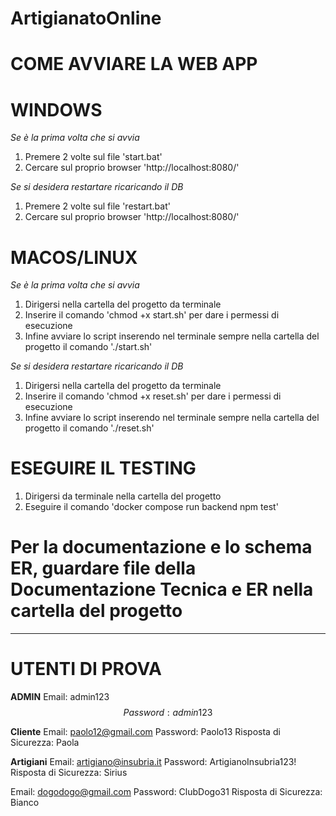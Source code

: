 # ArtigianatoOnline

# COME AVVIARE LA WEB APP

# WINDOWS

*Se è la prima volta che si avvia*
 1. Premere 2 volte sul file 'start.bat'
 2. Cercare sul proprio browser 'http://localhost:8080/'

*Se si desidera restartare ricaricando il DB*
 1. Premere 2 volte sul file 'restart.bat'
 2. Cercare sul proprio browser 'http://localhost:8080/'


# MACOS/LINUX

*Se è la prima volta che si avvia*
 1. Dirigersi nella cartella del progetto da terminale
 2. Inserire il comando 'chmod +x start.sh' per dare i permessi di esecuzione
 3. Infine avviare lo script inserendo nel terminale sempre nella cartella del progetto il comando './start.sh'

*Se si desidera restartare ricaricando il DB*
 1. Dirigersi nella cartella del progetto da terminale
 2. Inserire il comando 'chmod +x reset.sh' per dare i permessi di esecuzione
 3. Infine avviare lo script inserendo nel terminale sempre nella cartella del progetto il comando './reset.sh'


 # ESEGUIRE IL TESTING

 1. Dirigersi da terminale nella cartella del progetto
 2. Eseguire il comando 'docker compose run backend npm test'



 # Per la documentazione e lo schema ER, guardare file della Documentazione Tecnica e ER nella cartella del progetto


--------------------------------------------------------------------------------------------------------------------------------

# UTENTI DI PROVA
**ADMIN**
Email: admin123$$
Password: admin123$$

**Cliente**
Email: paolo12@gmail.com
Password: Paolo13
Risposta di Sicurezza: Paola

**Artigiani**
Email: artigiano@insubria.it
Password: ArtigianoInsubria123!
Risposta di Sicurezza: Sirius

Email: dogodogo@gmail.com
Password: ClubDogo31
Risposta di Sicurezza: Bianco



